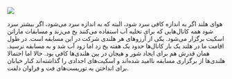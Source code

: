 <!-- 
.. title: پیاده‌روی در دلفت-عصر بیست و نه می دوهزار و پانزده
.. slug: 2015-05-29-lopen-in-delft
.. date: 2015-05-29 20:14:54 UTC+02:00
.. tags: 
.. category: پیاده‌روی در دلفت
.. link: 
.. description: 
.. type: text
-->

<img src="http://googledrive.com/host/0B8OOfC6oWXEPZ1k0M0FjRGdvcWc" />

هوای هلند اگر به اندازه کافی سرد شود، البته که به اندازه سرد می‌شود، اگر بیشتر سرد شود همه کانال‌هایی که برای تخلیه آب استفاده می‌کنند یخ می‌زند و مسابقات ماراتن اسکیت برگزار می‌شود. یکی از آرزوهای هر هلندی شرکت در این مسابقه است. در طول اقامت ما در هلند یک بار کانال‌ها حدود یک هفته یخ زد اما زود آب شد و به مسابقه نرسید. همان قدرش هم برای ایجاد شور و هیجان در بین هلندی‌ها کافی بود. حالا اما احتمالا هلندی‌ها از برگزاری مسابقه ناامید شده‌اند و اسکیت‌های اجدادی را گذاشته‌اند کنار خیابان برای انداختن به توریست‌های فت و فراوان دلفت.
